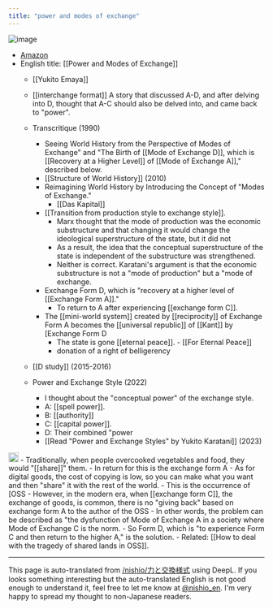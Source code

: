 ```yaml
---
title: "power and modes of exchange"
---
```


![image](https://gyazo.com/20120df5d585ee3068327563ebee1b85/thumb/1000)
- [Amazon](https://amzn.to/3RFbSJ1)
- English title: [[Power and Modes of Exchange]]
    - [[Yukito Emaya]]

    - [[interchange format]] A story that discussed A-D, and after delving into D, thought that A-C should also be delved into, and came back to "power".
    - Transcritique (1990)
        - Seeing World History from the Perspective of Modes of Exchange" and "The Birth of [[Mode of Exchange D]], which is [[Recovery at a Higher Level]] of [[Mode of Exchange A]]," described below.
        - [[Structure of World History]] (2010)
        - Reimagining World History by Introducing the Concept of "Modes of Exchange."
            - [[Das Kapital]]
        - [[Transition from production style to exchange style]].
            - Marx thought that the mode of production was the economic substructure and that changing it would change the ideological superstructure of the state, but it did not
            - As a result, the idea that the conceptual superstructure of the state is independent of the substructure was strengthened.
            - Neither is correct. Karatani's argument is that the economic substructure is not a "mode of production" but a "mode of exchange.
        - Exchange Form D, which is "recovery at a higher level of [[Exchange Form A]]."
            - To return to A after experiencing [[exchange form C]].
        - The [[mini-world system]] created by [[reciprocity]] of Exchange Form A becomes the [[universal republic]] of [[Kant]] by [Exchange Form D
            - The state is gone [[eternal peace]].
                    - [[For Eternal Peace]]
            - donation of a right of belligerency
    - [[D study]] (2015-2016)
    - Power and Exchange Style (2022)
        - I thought about the "conceptual power" of the exchange style.
        - A: [[spell power]].
        - B:  [[authority]]
        - C: [[capital power]].
        - D: Their combined "power
        - [[Read "Power and Exchange Styles" by Yukito Karatani]] (2023)

<img src='https://scrapbox.io/api/pages/nishio-en/nishio/icon' alt='nishio.icon' height="19.5"/>
- Traditionally, when people overcooked vegetables and food, they would "[[share]]" them.
    - In return for this is the exchange form A
- As for digital goods, the cost of copying is low, so you can make what you want and then "share" it with the rest of the world.
    - This is the occurrence of [OSS
    - However, in the modern era, when [[exchange form C]], the exchange of goods, is common, there is no "giving back" based on exchange form A to the author of the OSS
    - In other words, the problem can be described as "the dysfunction of Mode of Exchange A in a society where Mode of Exchange C is the norm.
    - So Form D, which is "to experience Form C and then return to the higher A," is the solution.
    - Related: [[How to deal with the tragedy of shared lands in OSS]].

---
This page is auto-translated from [/nishio/力と交換様式](https://scrapbox.io/nishio/力と交換様式) using DeepL. If you looks something interesting but the auto-translated English is not good enough to understand it, feel free to let me know at [@nishio_en](https://twitter.com/nishio_en). I'm very happy to spread my thought to non-Japanese readers.
